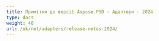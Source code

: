 ```yaml
---
title: Примітки до версії Aspose.PSD - Адаптери - 2024
type: docs
weight: 40
url: /uk/net/adapters/release-notes-2024/
---
```

